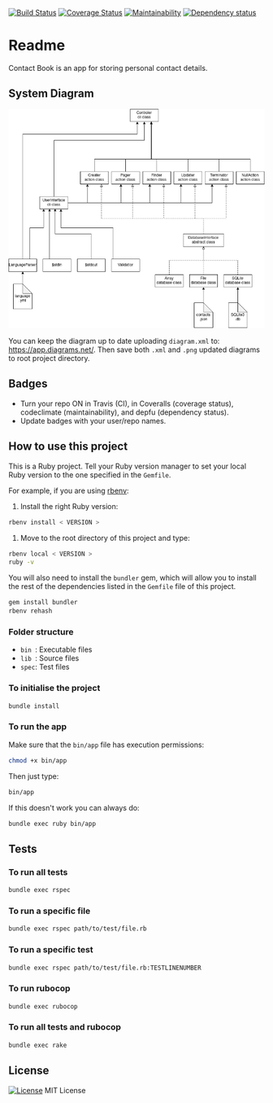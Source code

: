 [![Build Status](https://travis-ci.org/Matt-Warnock/contact-book.svg?branch=master)](https://travis-ci.org/Matt-Warnock/contact-book)
[![Coverage Status](https://coveralls.io/repos/github/Matt-Warnock/contact-book/badge.svg?branch=master)](https://coveralls.io/github/Matt-Warnock/contact-book?branch=master)
[![Maintainability](https://api.codeclimate.com/v1/badges/1cf4ca97881ef640da30/maintainability)](https://codeclimate.com/github/Matt-Warnock/contact-book/maintainability)
[![Dependency status](https://badges.depfu.com/badges/a5f9aa0eb83998a1a81f7b1298a0b4f8/overview.svg)](https://depfu.com/github/Matt-Warnock/contact-book?project=Bundler)


# Readme

Contact Book is an app for storing personal contact details.

## System Diagram
![Diagram of system](diagram.png)

You can keep the diagram up to date uploading `diagram.xml` to: https://app.diagrams.net/. Then save both `.xml` and `.png` updated diagrams to root project directory.


## Badges

* Turn your repo ON in Travis (CI), in Coveralls (coverage status), codeclimate (maintainability), and depfu (dependency status).
* Update badges with your user/repo names.


## How to use this project

This is a Ruby project. Tell your Ruby version manager to set your local Ruby version to the one specified in the `Gemfile`.

For example, if you are using [rbenv](https://cbednarski.com/articles/installing-ruby/):

1. Install the right Ruby version:
  ```bash
  rbenv install < VERSION >
  ```
1. Move to the root directory of this project and type:
  ```bash
  rbenv local < VERSION >
  ruby -v
  ```

You will also need to install the `bundler` gem, which will allow you to install the rest of the dependencies listed in the `Gemfile` file of this project.

```bash
gem install bundler
rbenv rehash
```


### Folder structure

* `bin `: Executable files
* `lib `: Source files
* `spec`: Test files


### To initialise the project

```bash
bundle install
```


### To run the app

Make sure that the `bin/app` file has execution permissions:

```bash
chmod +x bin/app
```

Then just type:

```bash
bin/app
```

If this doesn't work you can always do:

```bash
bundle exec ruby bin/app
```

## Tests


### To run all tests


```bash
bundle exec rspec
```


### To run a specific file


```bash
bundle exec rspec path/to/test/file.rb
```


### To run a specific test

```bash
bundle exec rspec path/to/test/file.rb:TESTLINENUMBER
```


### To run rubocop

```bash
bundle exec rubocop
```


### To run all tests and rubocop

```bash
bundle exec rake
```


## License

[![License](https://img.shields.io/badge/mit-license-green.svg?style=flat)](https://opensource.org/licenses/mit)
MIT License
